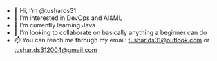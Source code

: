 - 👋 Hi, I’m @tushards31
- 👀 I’m interested in DevOps and AI&ML 
- 🌱 I’m currently learning Java 
- 💞️ I’m looking to collaborate on basically anything a beginner can do
- 📫 You can reach me through my email: tushar.ds31@outlook.com or tushar.ds312004@gmail.com

<!---
tushards31/tushards31 is a ✨ special ✨ repository because its `README.md` (this file) appears on your GitHub profile.
You can click the Preview link to take a look at your changes.
--->
